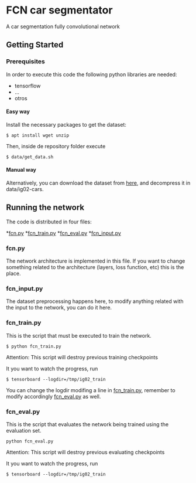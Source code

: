# FCN car segmentator

A car segmentation fully convolutional network

## Getting Started

### Prerequisites

In order to execute this code the following python libraries are needed:

* tensorflow
* ...
* otros

#### Easy way
Install the necessary packages to get the dataset:
```
$ apt install wget unzip
```

Then, inside de repository folder execute
```
$ data/get_data.sh
```

#### Manual way
Alternatively, you can download the dataset from [here](https://lear.inrialpes.fr/people/marszalek/data/ig02/ig02-v1.0-cars.zip), and decompress it in data/ig02-cars.

## Running the network

The code is distributed in four files:

*[fcn.py](src/fcn.py)
*[fcn_train.py](src/fcn_train.py)
*[fcn_eval.py](src/fcn_eval.py)
*[fcn_input.py](src/fcn_input.py)

### fcn.py

The network architecture is implemented in this file. If you want to change something related to the architecture (layers, loss function, etc) this is the place.

### fcn_input.py

The dataset preprocessing happens here, to modify anything related with the input to the network, you can do it here.

### fcn_train.py

This is the script that must be executed to train the network.
```
$ python fcn_train.py
```
Attention: This script will destroy previous training checkpoints

It you want to watch the progress, run
```
$ tensorboard --logdir=/tmp/ig02_train
```

You can change the logdir modifing a line in [fcn_train.py](src/fcn_train.py), remember to modify accordingly [fcn_eval.py](src/fcn_eval.py) as well.


### fcn_eval.py

This is the script that evaluates the network being trained using the evaluation set.

```
python fcn_eval.py
```
Attention: This script will destroy previous evaluating checkpoints

It you want to watch the progress, run
```
$ tensorboard --logdir=/tmp/ig02_train
```
